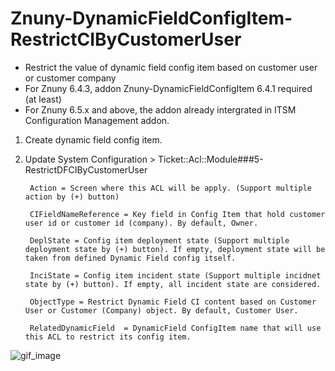 # Znuny-DynamicFieldConfigItem-RestrictCIByCustomerUser
- Restrict the value of dynamic field config item based on customer user or customer company
- For Znuny 6.4.3, addon Znuny-DynamicFieldConfigItem 6.4.1 required (at least)
- For Znuny 6.5.x and above, the addon already intergrated in ITSM Configuration Management addon. 

1. Create dynamic field config item.
2. Update System Configuration > Ticket::Acl::Module###5-RestrictDFCIByCustomerUser

		Action = Screen where this ACL will be apply. (Support multiple action by (+) button)
		
		CIFieldNameReference = Key field in Config Item that hold customer user id or customer id (company). By default, Owner.
		
		DeplState = Config item deployment state (Support multiple deployment state by (+) button). If empty, deployment state will be taken from defined Dynamic Field config itself.
	
		InciState = Config item incident state (Support multiple incidnet state by (+) button). If empty, all incident state are considered.
	
		ObjectType = Restrict Dynamic Field CI content based on Customer User or Customer (Company) object. By default, Customer User.
        
        RelatedDynamicField  = DynamicField ConfigItem name that will use this ACL to restrict its config item.
	
		

![gif_image](doc/en/images/DFCI.gif)
